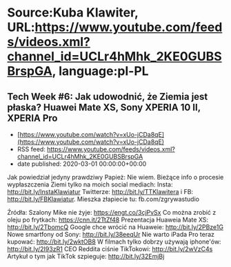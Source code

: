 # Source:Kuba Klawiter, URL:https://www.youtube.com/feeds/videos.xml?channel_id=UCLr4hMhk_2KE0GUBSBrspGA, language:pl-PL

## Tech Week #6: Jak udowodnić, że Ziemia jest płaska? Huawei Mate XS, Sony XPERIA 10 II, XPERIA Pro
 - [https://www.youtube.com/watch?v=xUo-jCDa8qE](https://www.youtube.com/watch?v=xUo-jCDa8qE)
 - RSS feed: https://www.youtube.com/feeds/videos.xml?channel_id=UCLr4hMhk_2KE0GUBSBrspGA
 - date published: 2020-03-01 00:00:00+00:00

Jak powiedział jedyny prawdziwy Papież: Nie wiem. Bieżące info o procesie wypłaszczenia Ziemi tylko na moich social mediach:  Insta: http://bit.ly/InstaKlawiatur Twitterze: http://bit.ly/TTKlawitera i FB: http://bit.ly/FBKlawiatur.
Mieszka złapiecie tu: fb.com/zgrywastudio

Źródła:
Szalony Mike nie żyje: https://engt.co/3cjPvSx
Co można zrobić z oleju po frytkach: https://cnn.it/2TtZf48
Prezentacja Huaweia Mate XS: http://bit.ly/2TbomcQ
Google chce wrócić na Huaweie: http://bit.ly/2PBze1G
Nowe smartfony od Sony: http://bit.ly/38eeqUr
Nie warto iPada Pro teraz kupować: http://bit.ly/2wktOB8
W filmach tylko dobrzy używają iphone'ów: http://bit.ly/2I93zR1
CEO Reddita ciśnie TikTokowi: http://bit.ly/2wVzC4s
Artykuł o tym jak TikTok szpieguje: http://bit.ly/32EmjBj

